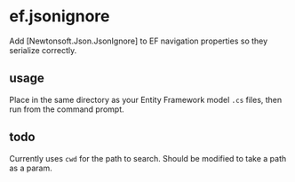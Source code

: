 # ef.jsonignore
Add [Newtonsoft.Json.JsonIgnore] to EF navigation properties so they serialize correctly.

## usage
Place in the same directory as your Entity Framework model `.cs` files, then run from the command prompt.

## todo
Currently uses `cwd` for the path to search. Should be modified to take a path as a param.
